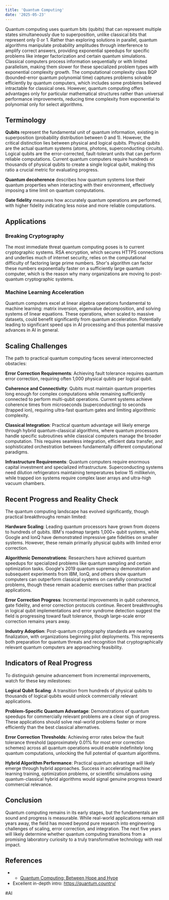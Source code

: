 ```yaml
---
title: 'Quantum Computing'
date: '2025-05-23'
---
```

Quantum computing uses quantum bits (qubits) that can represent multiple states simultaneously due to superposition, unlike classical bits that represent only 0 or 1. Rather than exploring solutions in parallel, quantum algorithms manipulate probability amplitudes through interference to amplify correct answers, providing exponential speedups for specific problems like integer factorization and certain quantum simulations. Classical computers process information sequentially or with limited parallelism, making them slower for these specialized problem types with exponential complexity growth. The computational complexity class BQP (bounded-error quantum polynomial time) captures problems solvable efficiently by quantum computers, which includes some problems believed intractable for classical ones. However, quantum computing offers advantages only for particular mathematical structures rather than universal performance improvements, reducing time complexity from exponential to polynomial only for select algorithms.

## Terminology

**Qubits** represent the fundamental unit of quantum information, existing in superposition (probability distribution between 0 and 1). However, the critical distinction lies between physical and logical qubits. Physical qubits are the actual quantum systems (atoms, photons, superconducting circuits). Logical qubits are the error-corrected, fault-tolerant units that can perform reliable computations. Current quantum computers require hundreds or thousands of physical qubits to create a single logical qubit, making this ratio a crucial metric for evaluating progress.

**Quantum decoherence** describes how quantum systems lose their quantum properties when interacting with their environment, effectively imposing a time limit on quantum computations.

**Gate fidelity** measures how accurately quantum operations are performed, with higher fidelity indicating less noise and more reliable computations.

## Applications

### Breaking Cryptography

The most immediate threat quantum computing poses is to current cryptographic systems. RSA encryption, which secures HTTPS connections and underlies much of internet security, relies on the computational difficulty of factoring large prime numbers. Shor's algorithm can factor these numbers exponentially faster on a sufficiently large quantum computer, which is the reason why many organizations are moving to post-quantum cryptographic systems.

### Machine Learning Acceleration

Quantum computers excel at linear algebra operations fundamental to machine learning: matrix inversion, eigenvalue decomposition, and solving systems of linear equations. These operations, when scaled to massive datasets, could benefit significantly from quantum acceleration. Potentially leading to significant speed ups in AI processing and thus potential massive advances in AI in general.

## Scaling Challenges

The path to practical quantum computing faces several interconnected obstacles:

**Error Correction Requirements**: Achieving fault tolerance requires quantum error correction, requiring often 1,000 physical qubits per logical qubit.

**Coherence and Connectivity**: Qubits must maintain quantum properties long enough for complex computations while remaining sufficiently connected to perform multi-qubit operations. Current systems achieve coherence times from microseconds (superconducting) to seconds (trapped ion), requiring ultra-fast quantum gates and limiting algorithmic complexity.

**Classical Integration**: Practical quantum advantage will likely emerge through hybrid quantum-classical algorithms, where quantum processors handle specific subroutines while classical computers manage the broader computation. This requires seamless integration, efficient data transfer, and sophisticated orchestration between fundamentally different computational paradigms.

**Infrastructure Requirements**: Quantum computers require enormous capital investment and specialized infrastructure. Superconducting systems need dilution refrigerators maintaining temperatures below 15 millikelvin, while trapped ion systems require complex laser arrays and ultra-high vacuum chambers.

## Recent Progress and Reality Check

The quantum computing landscape has evolved significantly, though practical breakthroughs remain limited:

**Hardware Scaling**: Leading quantum processors have grown from dozens to hundreds of qubits. IBM's roadmap targets 1,000+ qubit systems, while Google and IonQ have demonstrated impressive gate fidelities on smaller systems. However, these remain primarily physical qubits with limited error correction.

**Algorithmic Demonstrations**: Researchers have achieved quantum speedups for specialized problems like quantum sampling and certain optimization tasks. Google's 2019 quantum supremacy demonstration and subsequent experiments from IBM, IonQ, and others show quantum computers can outperform classical systems on carefully constructed problems, though these remain academic exercises rather than practical applications.

**Error Correction Progress**: Incremental improvements in qubit coherence, gate fidelity, and error correction protocols continue. Recent breakthroughs in logical qubit implementations and error syndrome detection suggest the field is progressing toward fault tolerance, though large-scale error correction remains years away.

**Industry Adoption**: Post-quantum cryptography standards are nearing finalization, with organizations beginning pilot deployments. This represents both preparation for quantum threats and recognition that cryptographically relevant quantum computers are approaching feasibility.

## Indicators of Real Progress

To distinguish genuine advancement from incremental improvements, watch for these key milestones:

**Logical Qubit Scaling**: A transition from hundreds of physical qubits to thousands of logical qubits would unlock commercially relevant applications.

**Problem-Specific Quantum Advantage**: Demonstrations of quantum speedups for commercially relevant problems are a clear sign of progress. These applications should solve real-world problems faster or more efficiently than the best classical alternatives.

**Error Correction Thresholds**: Achieving error rates below the fault tolerance threshold (approximately 0.01% for most error correction schemes) across all quantum operations would enable indefinitely long quantum computations, unlocking the full potential of quantum algorithms.

**Hybrid Algorithm Performance**: Practical quantum advantage will likely emerge through hybrid approaches. Success in accelerating machine learning training, optimization problems, or scientific simulations using quantum-classical hybrid algorithms would signal genuine progress toward commercial relevance.

## Conclusion

Quantum computing remains in its early stages, but the fundamentals are sound and progress is measurable. While real-world applications remain still years away, the field has moved beyond pure research into engineering challenges of scaling, error correction, and integration. The next five years will likely determine whether quantum computing transitions from a promising laboratory curiosity to a truly transformative technology with real impact.

## References

- - [Quantum Computing: Between Hope and Hype](https://scottaaronson.blog/?p=8329)
- Excellent in-depth intro: <https://quantum.country/>

#AI
